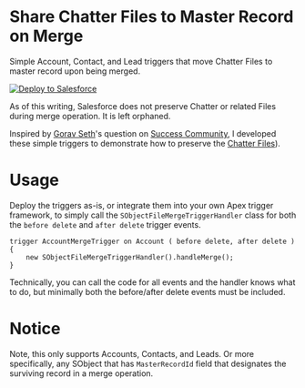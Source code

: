 # Share Chatter Files to Master Record on Merge

Simple Account, Contact, and Lead triggers that move Chatter Files to master record upon being merged.

<a href="https://githubsfdeploy.herokuapp.com">
  <img alt="Deploy to Salesforce"
       src="https://raw.githubusercontent.com/afawcett/githubsfdeploy/master/deploy.png">
</a>

As of this writing, Salesforce does not preserve Chatter or related Files during merge operation. It is left orphaned.

Inspired by [Gorav Seth](https://twitter.com/goravseth)'s question on [Success Community](https://success.salesforce.com/0D53A00002uKsks),
I developed these simple triggers to demonstrate how to preserve the [Chatter Files](https://developer.salesforce.com/docs/atlas.en-us.api.meta/api/sforce_api_objects_contentdocument.htm)).

# Usage

Deploy the triggers as-is, or integrate them into your own Apex trigger framework, to simply call the `SObjectFileMergeTriggerHandler` class
for both the `before delete` and `after delete` trigger events.

    trigger AccountMergeTrigger on Account ( before delete, after delete ) {
        new SObjectFileMergeTriggerHandler().handleMerge();
    }

Technically, you can call the code for all events and the handler knows what to do, but minimally both the before/after delete events must be included.

# Notice

Note, this only supports Accounts, Contacts, and Leads. Or more specifically, any SObject that has `MasterRecordId` field
that designates the surviving record in a merge operation.
